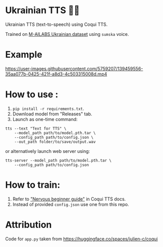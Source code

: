 # Ukrainian TTS 📢🤖
Ukrainian TTS (text-to-speech) using Coqui TTS.

Trained on [M-AILABS Ukrainian dataset](https://www.caito.de/2019/01/the-m-ailabs-speech-dataset/) using `sumska` voice.  

# Example

https://user-images.githubusercontent.com/5759207/139459556-35aa077b-0425-421f-a8d3-4c503315008d.mp4

# How to use :
1. `pip install -r requirements.txt`.
2. Download model from "Releases" tab.
3. Launch as one-time command:  
```
tts --text "Text for TTS" \
    --model_path path/to/model.pth.tar \
    --config_path path/to/config.json \
    --out_path folder/to/save/output.wav
```
or alternatively launch web server using:
```
tts-server --model_path path/to/model.pth.tar \
    --config_path path/to/config.json
```

# How to train:
1. Refer to ["Nervous beginner guide"](https://tts.readthedocs.io/en/latest/tutorial_for_nervous_beginners.html) in Coqui TTS docs.
2. Instead of provided `config.json` use one from this repo.


# Attribution
Code for `app.py` taken from https://huggingface.co/spaces/julien-c/coqui